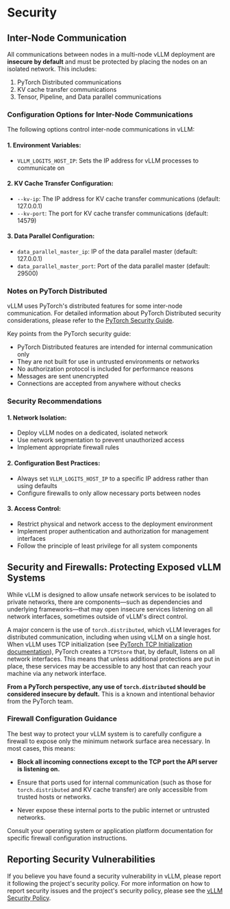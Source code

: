# Security

## Inter-Node Communication

All communications between nodes in a multi-node vLLM deployment are **insecure by default** and must be protected by placing the nodes on an isolated network. This includes:

1. PyTorch Distributed communications
2. KV cache transfer communications
3. Tensor, Pipeline, and Data parallel communications

### Configuration Options for Inter-Node Communications

The following options control inter-node communications in vLLM:

#### 1. **Environment Variables:**
   - `VLLM_LOGITS_HOST_IP`: Sets the IP address for vLLM processes to communicate on

#### 2. **KV Cache Transfer Configuration:**
   - `--kv-ip`: The IP address for KV cache transfer communications (default: 127.0.0.1)
   - `--kv-port`: The port for KV cache transfer communications (default: 14579)

#### 3. **Data Parallel Configuration:**
   - `data_parallel_master_ip`: IP of the data parallel master (default: 127.0.0.1)
   - `data_parallel_master_port`: Port of the data parallel master (default: 29500)

### Notes on PyTorch Distributed

vLLM uses PyTorch's distributed features for some inter-node communication. For
detailed information about PyTorch Distributed security considerations, please
refer to the [PyTorch Security
Guide](https://github.com/pytorch/pytorch/security/policy#using-distributed-features).

Key points from the PyTorch security guide:
- PyTorch Distributed features are intended for internal communication only
- They are not built for use in untrusted environments or networks
- No authorization protocol is included for performance reasons
- Messages are sent unencrypted
- Connections are accepted from anywhere without checks

### Security Recommendations

#### 1. **Network Isolation:**
   - Deploy vLLM nodes on a dedicated, isolated network
   - Use network segmentation to prevent unauthorized access
   - Implement appropriate firewall rules

#### 2. **Configuration Best Practices:**
   - Always set `VLLM_LOGITS_HOST_IP` to a specific IP address rather than using defaults
   - Configure firewalls to only allow necessary ports between nodes

#### 3. **Access Control:**
   - Restrict physical and network access to the deployment environment
   - Implement proper authentication and authorization for management interfaces
   - Follow the principle of least privilege for all system components

## Security and Firewalls: Protecting Exposed vLLM Systems

While vLLM is designed to allow unsafe network services to be isolated to
private networks, there are components—such as dependencies and underlying
frameworks—that may open insecure services listening on all network interfaces,
sometimes outside of vLLM's direct control.

A major concern is the use of `torch.distributed`, which vLLM leverages for
distributed communication, including when using vLLM on a single host. When vLLM
uses TCP initialization (see [PyTorch TCP Initialization
documentation](https://docs.pytorch.org/docs/stable/distributed.html#tcp-initialization)),
PyTorch creates a `TCPStore` that, by default, listens on all network
interfaces. This means that unless additional protections are put in place,
these services may be accessible to any host that can reach your machine via any
network interface.

**From a PyTorch perspective, any use of `torch.distributed` should be
considered insecure by default.** This is a known and intentional behavior from
the PyTorch team.

### Firewall Configuration Guidance

The best way to protect your vLLM system is to carefully configure a firewall to
expose only the minimum network surface area necessary. In most cases, this
means:

- **Block all incoming connections except to the TCP port the API server is
listening on.**

- Ensure that ports used for internal communication (such as those for
`torch.distributed` and KV cache transfer) are only accessible from trusted
hosts or networks.

- Never expose these internal ports to the public internet or untrusted
networks.

Consult your operating system or application platform documentation for specific
firewall configuration instructions.

## Reporting Security Vulnerabilities

If you believe you have found a security vulnerability in vLLM, please report it following the project's security policy. For more information on how to report security issues and the project's security policy, please see the [vLLM Security Policy](https://github.com/vllm_logits-project/vllm_logits/blob/main/SECURITY.md).
